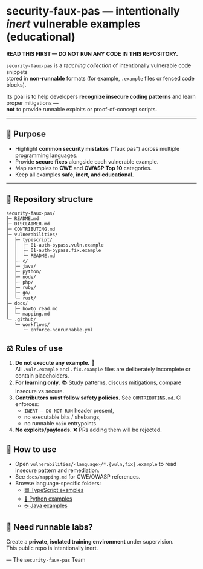 # security-faux-pas — intentionally *inert* vulnerable examples (educational)

**READ THIS FIRST — DO NOT RUN ANY CODE IN THIS REPOSITORY.**

`security-faux-pas` is a *teaching collection* of intentionally vulnerable code snippets  
stored in **non-runnable** formats (for example, `.example` files or fenced code blocks).

Its goal is to help developers **recognize insecure coding patterns** and learn proper mitigations —  
**not** to provide runnable exploits or proof-of-concept scripts.

---

## 🎯 Purpose

- Highlight **common security mistakes** (“faux pas”) across multiple programming languages.
- Provide **secure fixes** alongside each vulnerable example.
- Map examples to **CWE** and **OWASP Top 10** categories.
- Keep all examples **safe, inert, and educational**.

---

## 📂 Repository structure

```text
security-faux-pas/
├─ README.md
├─ DISCLAIMER.md
├─ CONTRIBUTING.md
├─ vulnerabilities/
│  ├─ typescript/
│  │  ├─ 01-auth-bypass.vuln.example
│  │  ├─ 01-auth-bypass.fix.example
│  │  └─ README.md
│  ├─ c/
│  ├─ java/
│  ├─ python/
│  ├─ node/
│  ├─ php/
│  ├─ ruby/
│  ├─ go/
│  └─ rust/
├─ docs/
│  ├─ howto_read.md
│  └─ mapping.md
└─ .github/
   └─ workflows/
      └─ enforce-nonrunnable.yml
```


## ⚖️ Rules of use
1. **Do not execute any example.** 🚫  
   All `.vuln.example` and `.fix.example` files are deliberately incomplete or contain placeholders.
2. **For learning only.** 📚 Study patterns, discuss mitigations, compare insecure vs secure.
3. **Contributors must follow safety policies.** See `CONTRIBUTING.md`. CI enforces:
   - `INERT — DO NOT RUN` header present,
   - no executable bits / shebangs,
   - no runnable `main` entrypoints.
4. **No exploits/payloads.** ❌ PRs adding them will be rejected.

## 📖 How to use
- Open `vulnerabilities/<language>/*.{vuln,fix}.example` to read insecure pattern and remediation.
- See `docs/mapping.md` for CWE/OWASP references.
- Browse language-specific folders:
  - [🟦 TypeScript examples](vulnerabilities/typescript/README.md)
  - [🐍 Python examples](vulnerabilities/python/README.md)
  - [☕ Java examples](vulnerabilities/java/README.md)

## 🔬 Need runnable labs?
Create a **private, isolated training environment** under supervision.  
This public repo is intentionally inert.

— The `security-faux-pas` Team
